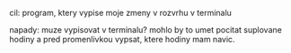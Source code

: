cil:
program, ktery vypise moje zmeny v rozvrhu v terminalu

napady:
muze vypisovat v terminalu?
mohlo by to umet pocitat suplovane hodiny a pred promenlivkou vypsat, ktere hodiny mam navic.
